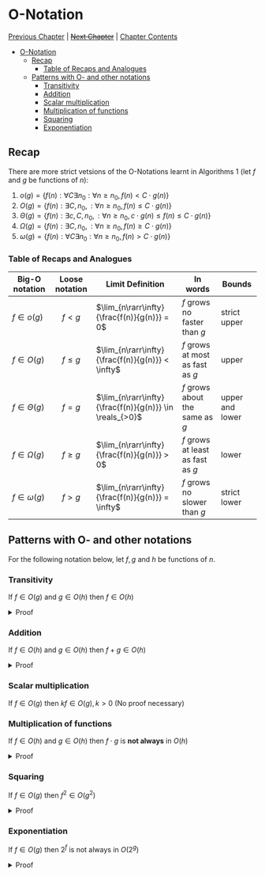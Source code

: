 # O-Notation

[Previous Chapter][prev] | [~~Next Chapter~~][next] | [Chapter Contents][index]

[prev]: ./01induction
[next]: ./
[index]: ../index

- [O-Notation](#o-notation)
  - [Recap](#recap)
    - [Table of Recaps and Analogues](#table-of-recaps-and-analogues)
  - [Patterns with O- and other notations](#patterns-with-o--and-other-notations)
    - [Transitivity](#transitivity)
    - [Addition](#addition)
    - [Scalar multiplication](#scalar-multiplication)
    - [Multiplication of functions](#multiplication-of-functions)
    - [Squaring](#squaring)
    - [Exponentiation](#exponentiation)

## Recap

There are more strict vetsions of the O-Notations learnt in Algorithms 1 (let $f$ and $g$ be functions of $n$):

1. $o(g) = \left \{ f(n) : \forall C \exists n_0 : \forall n \geq n_0, f(n) \lt C \cdot g(n) \right \}$
2. $O(g) = \left \{ f(n) : \exists C, n_0, : \forall n \geq n_0, f(n) \leq C \cdot g(n) \right \}$
3. $\Theta(g) = \left \{ f(n) : \exists c,C, n_0, : \forall n \geq n_0, c \cdot g(n) \leq f(n) \leq C \cdot g(n) \right \}$
4. $\Omega(g) = \left \{ f(n) : \exists C, n_0, : \forall n \geq n_0, f(n) \geq C \cdot g(n) \right \}$
5. $\omega(g) = \left \{ f(n) : \forall C \exists n_0 : \forall n \geq n_0, f(n) \gt C \cdot g(n) \right \}$

### Table of Recaps and Analogues

| Big-O notation   | Loose notation | Limit Definition                                         | In words                          | Bounds          |
| ---------------- | :------------: | -------------------------------------------------------- | --------------------------------- | --------------- |
| $f\in o(g)$      |     $f<g$      | $\lim_{n\rarr\infty}{\frac{f(n)}{g(n)}} = 0$             | $f$ grows no faster than $g$      | strict upper    |
| $f\in O(g)$      |   $f \leq g$   | $\lim_{n\rarr\infty}{\frac{f(n)}{g(n)}} < \infty$        | $f$ grows at most as fast as $g$  | upper           |
| $f\in \Theta(g)$ |    $f = g$     | $\lim_{n\rarr\infty}{\frac{f(n)}{g(n)}} \in \reals_{>0}$ | $f$ grows about the same as $g$   | upper and lower |
| $f\in \Omega(g)$ |   $f \geq g$   | $\lim_{n\rarr\infty}{\frac{f(n)}{g(n)}} > 0$             | $f$ grows at least as fast as $g$ | lower           |
| $f\in \omega(g)$ |    $f > g$     | $\lim_{n\rarr\infty}{\frac{f(n)}{g(n)}} = \infty$        | $f$ grows no slower than $g$      | strict lower    |

## Patterns with O- and other notations

For the following notation below, let $f, g$ and $h$ be functions of $n$.

### Transitivity

If $f \in O(g)$ and $g \in O(h)$ then $f \in O(h)$

<details>

<summary>Proof</summary>

$f \in O(g) \implies \exists C_1, n_1 : f \leq C_1g$

$g \in O(h) \implies \exists C_2, n_2 : g \leq C_2h$

Then $\frac{1}{C_1}f \leq g$ and $\frac{1}{C_1C_2}f \leq h$ by substitution.

$\therefore \exists C_3, n_3 : f' \in O(h)$ where $f' = f, C_3 = C_1 \cdot C_2, n_3 = \max\left\{n_1, n_2\right\}$

</details>

### Addition

If $f \in O(h)$ and $g \in O(h)$ then $f + g \in O(h)$

<details>

<summary>Proof</summary>

$f \in O(h) \implies \exists C_1, n_1 : f \leq C_1h$

$g \in O(h) \implies \exists C_2, n_2 : g \leq C_2h$

$\therefore \exists C_3, n_3 : f' \in O(h)$ where $f' = f + g, C_3 = C_1 + C_2, n_3 = \max\left\{n_1, n_2\right\}$

</details>

### Scalar multiplication

If $f \in O(g)$ then $kf \in O(g), k \gt 0$ (No proof necessary)

### Multiplication of functions

If $f \in O(h)$ and $g \in O(h)$ then $f \cdot g$ is **not always** in $O(h)$

<details>

<summary>Proof</summary>

Counterexample: Let $f(n)=n, g(n)=n$

Both $f,g \in O(n)$

However, $f \cdot g = n^2 \notin O(n)$

</details>

### Squaring

If $f \in O(g)$ then $f^2 \in O(g^2)$

<details>

<summary>Proof</summary>

$f \in O(g) \implies \exists C, n_0 : f \leq Cg$

Squaring both sides of the inequality: $f^2 \leq C^2g^2$ is also true.

By inspection, this is the definition of $f^2 \in O(g^2)$

</details>

### Exponentiation

If $f \in O(g)$ then $2^f$ is not always in $O(2^g)$

<details>

<summary>Proof</summary>

Counterexample: let $f(n)=2n$ and $g(n)=n$

While it is true that $f \leq Cg$ where $C \geq 2$

It is not true that $2^n \in O(2^{2^n})$

</details>
